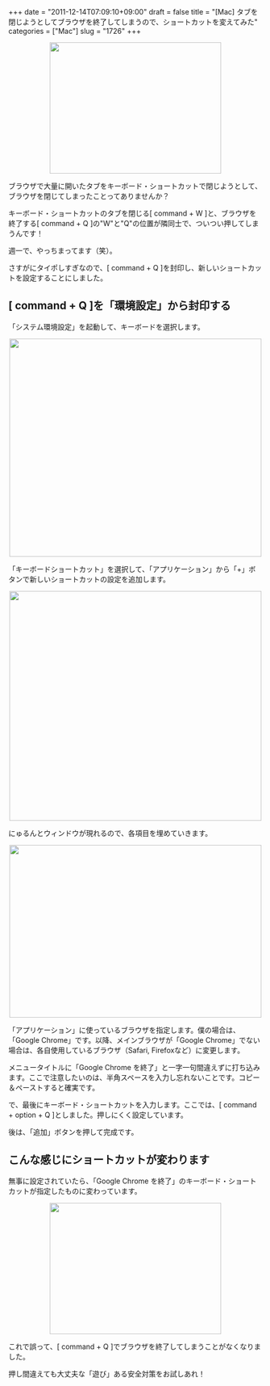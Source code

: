 +++
date = "2011-12-14T07:09:10+09:00"
draft = false
title = "[Mac] タブを閉じようとしてブラウザを終了してしまうので、ショートカットを変えてみた"
categories = ["Mac"]
slug = "1726"
+++

<img style="display:block; margin-left:auto; margin-right:auto;" src="/images/2011/12/1726_1.png" border="0" width="340" height="260" />

ブラウザで大量に開いたタブをキーボード・ショートカットで閉じようとして、ブラウザを閉じてしまったことってありませんか？

キーボード・ショートカットのタブを閉じる[ command + W ]と、ブラウザを終了する[ command + Q ]の"W"と"Q"の位置が隣同士で、ついつい押してしまうんです！

週一で、やっちまってます（笑）。

さすがにタイポしすぎなので、[ command + Q ]を封印し、新しいショートカットを設定することにしました。

<h2>[ command + Q ]を「環境設定」から封印する</h2>

「システム環境設定」を起動して、キーボードを選択します。

<img style="display:block; margin-left:auto; margin-right:auto;" src="/images/2011/12/1726_2.png" border="0" width="500" height="432" />

「キーボードショートカット」を選択して、「アプリケーション」から「+」ボタンで新しいショートカットの設定を追加します。

<img style="display:block; margin-left:auto; margin-right:auto;" src="/images/2011/12/1726_3.png" border="0" width="500" height="455" />

にゅるんとウィンドウが現れるので、各項目を埋めていきます。

<img style="display:block; margin-left:auto; margin-right:auto;" src="/images/2011/12/1726_4.png" border="0" width="500" height="342" />

「アプリケーション」に使っているブラウザを指定します。僕の場合は、「Google Chrome」です。以降、メインブラウザが「Google Chrome」でない場合は、各自使用しているブラウザ（Safari, Firefoxなど）に変更します。

メニュータイトルに「Google Chrome を終了」と一字一句間違えずに打ち込みます。ここで注意したいのは、半角スペースを入力し忘れないことです。コピー＆ペーストすると確実です。

で、最後にキーボード・ショートカットを入力します。ここでは、[ command + option + Q ]としました。押しにくく設定しています。

後は、「追加」ボタンを押して完成です。

<h2>こんな感じにショートカットが変わります</h2>

無事に設定されていたら、「Google Chrome を終了」のキーボード・ショートカットが指定したものに変わっています。

<img style="display:block; margin-left:auto; margin-right:auto;" src="/images/2011/12/1726_5.png" border="0" width="340" height="260" />

これで誤って、[ command + Q ]でブラウザを終了してしまうことがなくなりました。

押し間違えても大丈夫な「遊び」ある安全対策をお試しあれ！

